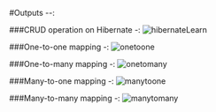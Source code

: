 #Outputs --:

###CRUD operation on Hibernate -:
![hibernateLearn](https://github.com/vishal-kumar-sahu/hibernate_assign/assets/162359423/8115982a-7c16-46bf-94a0-464bc5038761)

###One-to-one mapping -:
![onetoone](https://github.com/vishal-kumar-sahu/hibernate_assign/assets/162359423/ca864fb6-2373-4c1b-9e57-a2d9e09f42d0)

###One-to-many mapping -:
![onetomany](https://github.com/vishal-kumar-sahu/hibernate_assign/assets/162359423/0f1a02ea-04d2-40b2-a23a-ba651f574223)

###Many-to-one mapping -:
![manytoone](https://github.com/vishal-kumar-sahu/hibernate_assign/assets/162359423/e3705ce8-a279-4487-97f8-71802ec7f020)

###Many-to-many mapping -:
![manytomany](https://github.com/vishal-kumar-sahu/hibernate_assign/assets/162359423/e68f99f7-c0d2-44e3-aa9c-a38320789f61)




